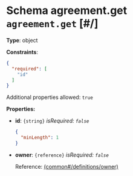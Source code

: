 # Schema agreement.get `agreement.get`  [#/]


**Type**: object





**Constraints**:

```json
{
  "required": [
    "id"
  ]
}
```


Additional properties allowed: `true`


**Properties:**


 - **id**: `{string}` *isRequired: `false`* 
    ```json
    {
      "minLength": 1
    }
    ```
    
 - **owner**: `{reference}` *isRequired: `false`* 
    
    Reference: <a href="common.md#/definitions/owner">  (common#/definitions/owner)</a>
    
